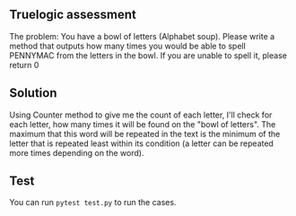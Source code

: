 ## Truelogic assessment 

The problem:
You have a bowl of letters (Alphabet soup).
Please write a method that outputs how many times you would be able to spell PENNYMAC from the letters in the bowl.
If you are unable to spell it, please return 0

## Solution
Using Counter method to give me the count of each letter, I'll check for each letter, how many times it will be found on the "bowl of letters".
The maximum that this word will be repeated in the text is the minimum of the letter that is repeated least within its condition (a letter can be repeated more times depending on the word).

## Test
You can run ```pytest test.py``` to run the cases. 